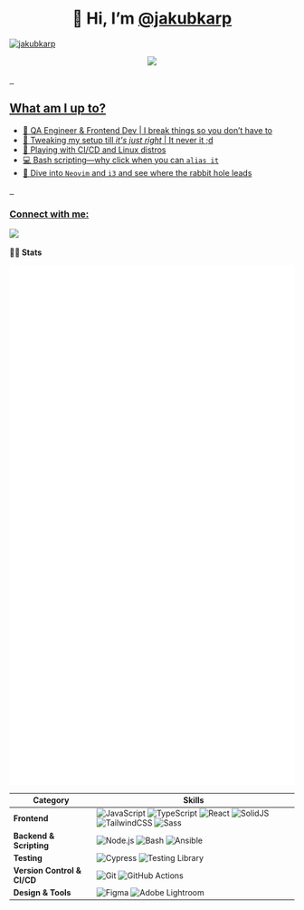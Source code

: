 <h1 align=center>🌊 Hi, I’m <a href="https://github.com/qunikarp">@jakubkarp</h1>
  
<p align="left"> <img src="https://komarev.com/ghpvc/?username=qunikarp&label=Profile%20views&color=0e75b6&style=flat" alt="jakubkarp" /> </p>

<div align="center">
     <img src="https://media4.giphy.com/media/HzPtbOKyBoBFsK4hyc/giphy.gif?cid=ecf05e477gt5fhtnhlu49018476utwy5iw23n5dvrowmq5j4&ep=v1_gifs_search&rid=giphy.gif&ct=g" width="100"/>
</div>

&nbsp;&nbsp;
## What am I up to?
- 🚀 QA Engineer & Frontend Dev | I break things so you don’t have to
- 🎨 Tweaking my setup till *it's just right* | It never it ;d
- 🤖 Playing with CI/CD and Linux distros
- 💻 Bash scripting—why click when you can `alias it`
- 🌊 Dive into `Neovim` and `i3` and see where the rabbit hole leads

&nbsp;&nbsp;

</div><h3 align="left">Connect with me:</h3>
<a href="https://www.linkedin.com/in/jakub-karp/">
<img src="https://img.shields.io/badge/LinkedIn-0077B5?style=for-the-badge&logo=linkedin&logoColor=white"/></a>


<b>👨‍💻 Stats</b>
  <p align="left">
    <a>
      <img align="center" src="https://github.com/fn-jakubkarp/fn-jakubkarp/blob/main/github-metrics.svg"/>
    </a>
  </p>






| **Category**         | **Skills**                                                                                     |
|----------------------|------------------------------------------------------------------------------------------------|
| **Frontend**          | ![JavaScript](https://img.shields.io/badge/JavaScript-808080?style=for-the-badge&logo=javascript&logoColor=white) ![TypeScript](https://img.shields.io/badge/TypeScript-808080?style=for-the-badge&logo=typescript&logoColor=white) ![React](https://img.shields.io/badge/React-808080?style=for-the-badge&logo=react&logoColor=white) ![SolidJS](https://img.shields.io/badge/SolidJS-808080?style=for-the-badge&logo=solidjs&logoColor=white) ![TailwindCSS](https://img.shields.io/badge/TailwindCSS-808080?style=for-the-badge&logo=tailwindcss&logoColor=white) ![Sass](https://img.shields.io/badge/Sass-808080?style=for-the-badge&logo=sass&logoColor=white) |
| **Backend & Scripting**| ![Node.js](https://img.shields.io/badge/Node.js-808080?style=for-the-badge&logo=node.js&logoColor=white) ![Bash](https://img.shields.io/badge/Bash-808080?style=for-the-badge&logo=gnu-bash&logoColor=white) ![Ansible](https://img.shields.io/badge/Ansible-808080?style=for-the-badge&logo=ansible&logoColor=white) |
| **Testing**           | ![Cypress](https://img.shields.io/badge/Cypress-808080?style=for-the-badge&logo=cypress&logoColor=white) ![Testing Library](https://img.shields.io/badge/Testing%20Library-808080?style=for-the-badge&logo=testing-library&logoColor=white) |
| **Version Control & CI/CD**| ![Git](https://img.shields.io/badge/Git-808080?style=for-the-badge&logo=git&logoColor=white) ![GitHub Actions](https://img.shields.io/badge/GitHub%20Actions-808080?style=for-the-badge&logo=github-actions&logoColor=white) |
| **Design & Tools**    | ![Figma](https://img.shields.io/badge/Figma-808080?style=for-the-badge&logo=figma&logoColor=white) ![Adobe Lightroom](https://img.shields.io/badge/Adobe%20Lightroom-808080?style=for-the-badge&logo=adobe-lightroom&logoColor=white) |


